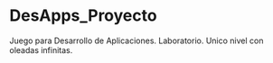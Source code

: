 # DesApps_Proyecto
Juego para Desarrollo de Aplicaciones.
Laboratorio.
Unico nivel con oleadas infinitas.
